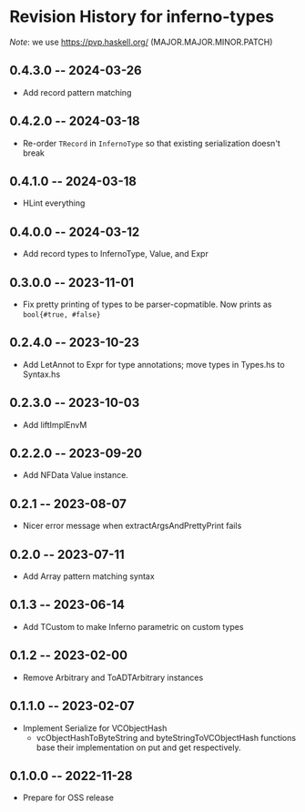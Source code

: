 # Revision History for inferno-types
*Note*: we use https://pvp.haskell.org/ (MAJOR.MAJOR.MINOR.PATCH)

## 0.4.3.0 -- 2024-03-26
* Add record pattern matching

## 0.4.2.0 -- 2024-03-18
* Re-order `TRecord` in `InfernoType` so that existing serialization doesn't break

## 0.4.1.0 -- 2024-03-18
* HLint everything

## 0.4.0.0 -- 2024-03-12
* Add record types to InfernoType, Value, and Expr

## 0.3.0.0 -- 2023-11-01
* Fix pretty printing of types to be parser-copmatible. Now prints as `bool{#true, #false}`

## 0.2.4.0 -- 2023-10-23
* Add LetAnnot to Expr for type annotations; move types in Types.hs to Syntax.hs

## 0.2.3.0 -- 2023-10-03
* Add liftImplEnvM

## 0.2.2.0 -- 2023-09-20
* Add NFData Value instance.

## 0.2.1 -- 2023-08-07
* Nicer error message when extractArgsAndPrettyPrint fails

## 0.2.0 -- 2023-07-11
* Add Array pattern matching syntax

## 0.1.3 -- 2023-06-14
* Add TCustom to make Inferno parametric on custom types

## 0.1.2 -- 2023-02-00
* Remove Arbitrary and ToADTArbitrary instances

## 0.1.1.0 -- 2023-02-07
* Implement Serialize for VCObjectHash 
  * vcObjectHashToByteString and byteStringToVCObjectHash functions base their implementation on put and get respectively.

## 0.1.0.0 -- 2022-11-28
* Prepare for OSS release
